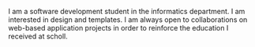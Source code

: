 I am a software development student in the informatics department. I am interested in design and templates. I am always open to collaborations on web-based application projects in order to reinforce the education I received at scholl.


<!---
feizas/feizas is a ✨ special ✨ repository because its `README.md` (this file) appears on your GitHub profile.
You can click the Preview link to take a look at your changes.
--->
